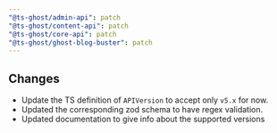 ```yaml
---
"@ts-ghost/admin-api": patch
"@ts-ghost/content-api": patch
"@ts-ghost/core-api": patch
"@ts-ghost/ghost-blog-buster": patch
---
```


## Changes

- Update the TS definition of `APIVersion` to accept only `v5.x` for now.
- Updated the corresponding zod schema to have regex validation.
- Updated documentation to give info about the supported versions
